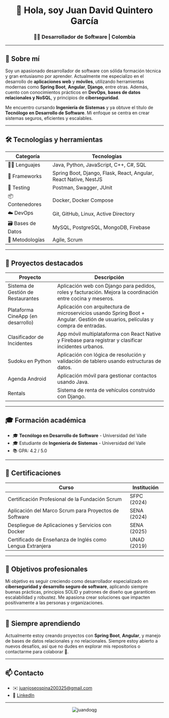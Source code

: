 <h1 align="center">👋 Hola, soy Juan David Quintero García</h1>
<h3 align="center">🧑‍💻 Desarrollador de Software | Colombia</h3>

---

## 🧠 Sobre mí

Soy un apasionado desarrollador de software con sólida formación técnica y gran entusiasmo por aprender. Actualmente me especializo en el desarrollo de **aplicaciones web** y **móviles**, utilizando herramientas modernas como **Spring Boot**, **Angular**, **Django**, entre otras. Además, cuento con conocimientos prácticos en **DevOps**, **bases de datos relacionales y NoSQL**, y principios de **ciberseguridad**.

Me encuentro cursando **Ingeniería de Sistemas** y ya obtuve el título de **Tecnólogo en Desarrollo de Software**. Mi enfoque se centra en crear sistemas seguros, eficientes y escalables.

---

## 🛠️ Tecnologías y herramientas

| Categoría         | Tecnologías                                                                 |
|-------------------|------------------------------------------------------------------------------|
| 👨‍💻 Lenguajes     | Java, Python, JavaScript, C++, C#, SQL                                        |
| 🧰 Frameworks      | Spring Boot, Django, Flask, React, Angular, React Native, NestJS             |
| 🧪 Testing         | Postman, Swagger, JUnit                                                       |
| 📦 Contenedores    | Docker, Docker Compose                                                        |
| ☁️ DevOps          | Git, GitHub, Linux, Active Directory                                          |
| 🗃️ Bases de Datos  | MySQL, PostgreSQL, MongoDB, Firebase                                          |
| 🧭 Metodologías    | Agile, Scrum                                                                  |

---

## 🚀 Proyectos destacados

| Proyecto                                     | Descripción                                                                                                                                     |
|---------------------------------------------|-------------------------------------------------------------------------------------------------------------------------------------------------|
| Sistema de Gestión de Restaurantes          | Aplicación web con Django para pedidos, roles y facturación. Mejora la coordinación entre cocina y meseros.                                    |
| Plataforma CineApp (en desarrollo)          | Aplicación con arquitectura de microservicios usando Spring Boot + Angular. Gestión de usuarios, películas y compra de entradas.               |
| Clasificador de Incidentes                  | App móvil multiplataforma con React Native y Firebase para registrar y clasificar incidentes urbanos.                                          |
| Sudoku en Python                            | Aplicación con lógica de resolución y validación de tablero usando estructuras de datos.                                                       |
| Agenda Android                              | Aplicación móvil para gestionar contactos usando Java.                                                                                         |
| Rentals                                     | Sistema de renta de vehículos construido con Django.                                                                                           |

---

## 🎓 Formación académica

- 🎓 **Tecnólogo en Desarrollo de Software** - Universidad del Valle
- 🎓 Estudiante de **Ingeniería de Sistemas** - Universidad del Valle  
- 📚 GPA: 4.2 / 5.0

---

## 🏅 Certificaciones

| Curso                                                          | Institución |
|----------------------------------------------------------------|-------------|
| Certificación Profesional de la Fundación Scrum               | SFPC (2024) |
| Aplicación del Marco Scrum para Proyectos de Software         | SENA (2024) |
| Despliegue de Aplicaciones y Servicios con Docker             | SENA (2025) |
| Certificado de Enseñanza de Inglés como Lengua Extranjera     | UNAD (2019) |

---

## 🎯 Objetivos profesionales

Mi objetivo es seguir creciendo como desarrollador especializado en **ciberseguridad y desarrollo seguro de software**, aplicando siempre buenas prácticas, principios SOLID y patrones de diseño que garanticen escalabilidad y robustez. Me apasiona crear soluciones que impacten positivamente a las personas y organizaciones.

---

## 🌱 Siempre aprendiendo

Actualmente estoy creando proyectos con **Spring Boot**, **Angular**, y manejo de bases de datos relacionales y no relacionales. Siempre estoy abierto a nuevos desafíos, así que no dudes en explorar mis repositorios o contactarme para colaborar 🤝.

---

## 📫 Contacto

- ✉️ juanjoseospina200325@gmail.com  
- 🔗 [LinkedIn](https://www.linkedin.com/in/juan-jose-ospina-sanchez-016454207/)  

---

<p align="center">
  <img src="https://komarev.com/ghpvc/?username=juandoqg&label=Profile%20views&color=0e75b6&style=flat" alt="juandoqg" />
</p>
